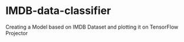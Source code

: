 # IMDB-data-classifier
Creating a Model based on IMDB Dataset and plotting it on TensorFlow Projector
